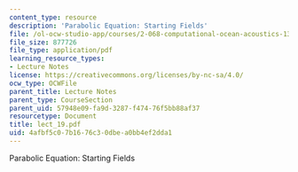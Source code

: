 ```yaml
---
content_type: resource
description: 'Parabolic Equation: Starting Fields'
file: /ol-ocw-studio-app/courses/2-068-computational-ocean-acoustics-13-853-spring-2003/4afbf5c07b1676c30dbea0bb4ef2dda1_lect_19.pdf
file_size: 877726
file_type: application/pdf
learning_resource_types:
- Lecture Notes
license: https://creativecommons.org/licenses/by-nc-sa/4.0/
ocw_type: OCWFile
parent_title: Lecture Notes
parent_type: CourseSection
parent_uid: 57948e09-fa9d-3287-f474-76f5bb88af37
resourcetype: Document
title: lect_19.pdf
uid: 4afbf5c0-7b16-76c3-0dbe-a0bb4ef2dda1
---
```

Parabolic Equation: Starting Fields